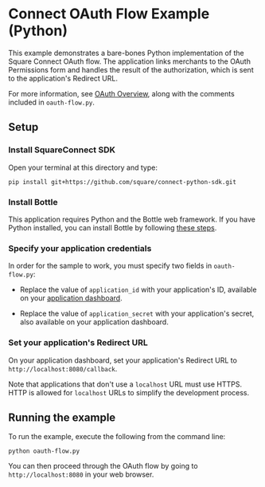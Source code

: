 # Connect OAuth Flow Example (Python)

This example demonstrates a bare-bones Python implementation of the Square Connect OAuth flow. The application links merchants to the OAuth Permissions form and handles the result of the authorization, which is sent to the application's Redirect URL.

For more information, see [OAuth Overview](https://docs.connect.squareup.com/api/oauth#oauth-overview), along with the comments included in `oauth-flow.py`.

## Setup

### Install SquareConnect SDK
Open your terminal at this directory and type:
```
pip install git+https://github.com/square/connect-python-sdk.git
```

### Install Bottle

This application requires Python and the Bottle web framework. If you have Python
installed, you can install Bottle by following
[these steps](http://bottlepy.org/docs/dev/tutorial.html#installation).

### Specify your application credentials

In order for the sample to work, you must specify two fields in `oauth-flow.py`:

* Replace the value of `application_id` with your application's ID, available on your
[application dashboard](https://connect.squareup.com/apps).

* Replace the value of `application_secret` with your application's secret, also available on your application dashboard.

### Set your application's Redirect URL

On your application dashboard, set your application's Redirect URL to `http://localhost:8080/callback`.

Note that applications that don't use a `localhost` URL must use HTTPS. HTTP is allowed for `localhost` URLs to simplify the development process.

## Running the example

To run the example, execute the following from the command line:

    python oauth-flow.py

You can then proceed through the OAuth flow by going to `http://localhost:8080` in your web browser.
